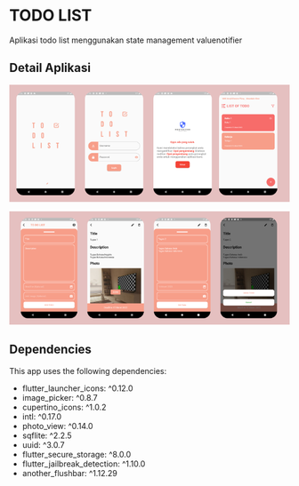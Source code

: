 # TODO LIST

Aplikasi todo list menggunakan state management valuenotifier

## Detail Aplikasi

![detail 1](ss/f1.png)

![detail 2](ss/f2.png)

## Dependencies
This app uses the following dependencies:
- flutter_launcher_icons: ^0.12.0
- image_picker: ^0.8.7
- cupertino_icons: ^1.0.2
- intl: ^0.17.0
- photo_view: ^0.14.0
- sqflite: ^2.2.5
- uuid: ^3.0.7
- flutter_secure_storage: ^8.0.0
- flutter_jailbreak_detection: ^1.10.0
- another_flushbar: ^1.12.29
